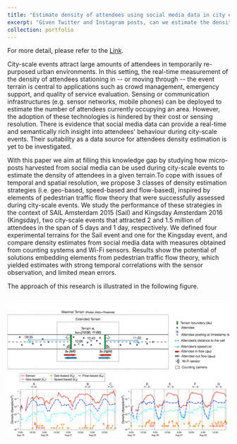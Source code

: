 ```yaml
---
title: "Estimate density of attendees using social media data in city events"
excerpt: "Given Twitter and Instagram posts, can we estimate the density of crowds attending city events, such as national holiday festival or parade? In this study, we propose three density estimation strategies (i.e. geo-based, speed-based, and flow-based) and compare their performance with counting systems and Wi-Fi sensors in two city events. [[Link](https://ieeexplore.ieee.org/document/8374412)]<br/><img src='/files/density_porfolio_title_image.png' width='500' height='300'>"
collection: portfolio
---
```


For more detail, please refer to the [Link](https://ieeexplore.ieee.org/document/8374412).

City-scale events attract large amounts of attendees in temporarily re-purposed urban environments. In this setting, the real-time measurement of the density of attendees  stationing in -- or moving through --  the event terrain is central to applications such as crowd management, emergency support, and quality of service evaluation. Sensing or communication infrastructures (e.g. sensor networks, mobile phones) can be deployed to estimate the number of attendees currently occupying an area. However, the adoption of these technologies is hindered by their cost or sensing resolution. There is evidence that social media data can provide a real-time and semantically rich insight into attendees' behaviour during city-scale events. Their suitability as a data source for attendees density estimation is yet to be investigated.

With this paper we aim at filling this knowledge gap by studying how micro-posts harvested from social media can be used during city-scale events to estimate the density of attendees in a given terrain.To cope with issues of temporal and spatial resolution, we propose 3 classes of density estimation strategies (i.e. geo-based, speed-based and flow-based), inspired by elements of pedestrian traffic flow theory that were successfully assessed during city-scale events. We study the performance of these strategies in the context of SAIL Amsterdam 2015 (Sail) and Kingsday Amsterdam 2016 (Kingsday), two city-scale events that attracted 2 and 1.5 million of attendees in the span of 5 days and 1 day, respectively. We defined four experimental terrains for the Sail event and one for the Kingsday event, and compare density estimates from social media data with measures obtained from counting systems and Wi-Fi sensors. Results show the potential of solutions embedding elements from pedestrian traffic flow theory, which yielded estimates with strong temporal correlations with the sensor observation, and limited mean errors.

The approach of this research is illustrated in the following figure.

<br/><img src='/files/density_porfolio_title_image.png'>
<!-- <br/>Figure 1. The research approach of this study -->
